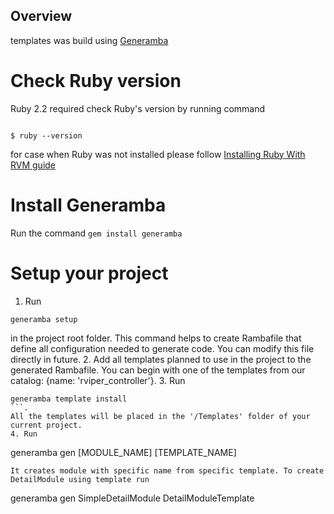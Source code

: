 
## Overview
templates was build using [Generamba](https://github.com/rambler-ios/Generamba)



# Check Ruby version
Ruby 2.2 required
check Ruby's version by running command 
```

$ ruby --version

```

for case when Ruby was not installed please follow [Installing Ruby With RVM guide](http://octopress.org/docs/setup/rvm/)

# Install Generamba

Run the command ```gem install generamba```

# Setup your project

1. Run 
```
generamba setup
``` 

in the project root folder. This command helps to create Rambafile that define all configuration needed to generate code. You can modify this file directly in future.
2. Add all templates planned to use in the project to the generated Rambafile. You can begin with one of the templates from our catalog: {name: 'rviper_controller'}.
3. Run 
```
generamba template install
```. 
All the templates will be placed in the '/Templates' folder of your current project.
4. Run 
```
generamba gen [MODULE_NAME] [TEMPLATE_NAME]
``` 
It creates module with specific name from specific template. To create DetailModule using template run 
```
generamba gen SimpleDetailModule DetailModuleTemplate
```




